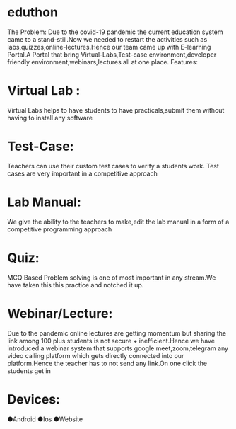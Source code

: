 # eduthon
The Problem:
Due to the covid-19 pandemic the current education system came to a stand-still.Now we needed to restart the activities such as
labs,quizzes,online-lectures.Hence our team came up with E-learning Portal.A Portal that bring Virtual-Labs,Test-case environment,developer friendly environment,webinars,lectures
all at one place.
Features:
# Virtual Lab :
Virtual Labs helps to have students to have practicals,submit
them without having to install any software
# Test-Case:
Teachers can use their custom test cases to verify a students work.
Test cases are very important in a competitive approach
# Lab Manual:
We give the ability to the teachers to make,edit the lab manual in a
form of a competitive programming approach
# Quiz:
MCQ Based Problem solving is one of most important in any stream.We
have taken this this practice and notched it up.
# Webinar/Lecture:
Due to the pandemic online lectures are getting momentum
but sharing the link among 100 plus students is not secure + inefficient.Hence
we have introduced a webinar system that supports google meet,zoom,telegram any video calling platform which gets directly connected
into our platform.Hence the teacher has to not send any link.On one click the
students get in
# Devices:
●Android
●Ios
●Website
